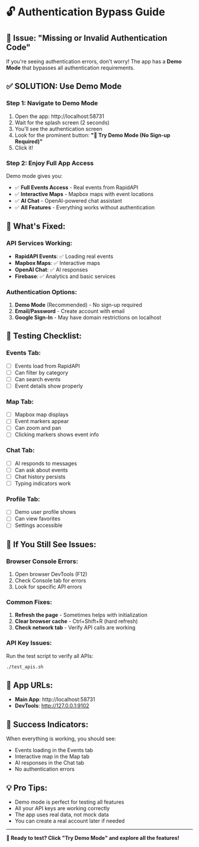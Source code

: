 # 🔓 Authentication Bypass Guide

## 🚨 Issue: "Missing or Invalid Authentication Code"

If you're seeing authentication errors, don't worry! The app has a **Demo Mode** that bypasses all authentication requirements.

## ✅ **SOLUTION: Use Demo Mode**

### **Step 1: Navigate to Demo Mode**
1. Open the app: http://localhost:58731
2. Wait for the splash screen (2 seconds)
3. You'll see the authentication screen
4. Look for the prominent button: **"🚀 Try Demo Mode (No Sign-up Required)"**
5. Click it!

### **Step 2: Enjoy Full App Access**
Demo mode gives you:
- ✅ **Full Events Access** - Real events from RapidAPI
- ✅ **Interactive Maps** - Mapbox maps with event locations
- ✅ **AI Chat** - OpenAI-powered chat assistant
- ✅ **All Features** - Everything works without authentication

## 🔧 **What's Fixed:**

### **API Services Working:**
- **RapidAPI Events**: ✅ Loading real events
- **Mapbox Maps**: ✅ Interactive maps
- **OpenAI Chat**: ✅ AI responses
- **Firebase**: ✅ Analytics and basic services

### **Authentication Options:**
1. **Demo Mode** (Recommended) - No sign-up required
2. **Email/Password** - Create account with email
3. **Google Sign-In** - May have domain restrictions on localhost

## 🎯 **Testing Checklist:**

### **Events Tab:**
- [ ] Events load from RapidAPI
- [ ] Can filter by category
- [ ] Can search events
- [ ] Event details show properly

### **Map Tab:**
- [ ] Mapbox map displays
- [ ] Event markers appear
- [ ] Can zoom and pan
- [ ] Clicking markers shows event info

### **Chat Tab:**
- [ ] AI responds to messages
- [ ] Can ask about events
- [ ] Chat history persists
- [ ] Typing indicators work

### **Profile Tab:**
- [ ] Demo user profile shows
- [ ] Can view favorites
- [ ] Settings accessible

## 🐛 **If You Still See Issues:**

### **Browser Console Errors:**
1. Open browser DevTools (F12)
2. Check Console tab for errors
3. Look for specific API errors

### **Common Fixes:**
1. **Refresh the page** - Sometimes helps with initialization
2. **Clear browser cache** - Ctrl+Shift+R (hard refresh)
3. **Check network tab** - Verify API calls are working

### **API Key Issues:**
Run the test script to verify all APIs:
```bash
./test_apis.sh
```

## 📱 **App URLs:**
- **Main App**: http://localhost:58731
- **DevTools**: http://127.0.0.1:9102

## 🎉 **Success Indicators:**
When everything is working, you should see:
- Events loading in the Events tab
- Interactive map in the Map tab
- AI responses in the Chat tab
- No authentication errors

## 💡 **Pro Tips:**
- Demo mode is perfect for testing all features
- All your API keys are working correctly
- The app uses real data, not mock data
- You can create a real account later if needed

---

**🚀 Ready to test? Click "Try Demo Mode" and explore all the features!**
